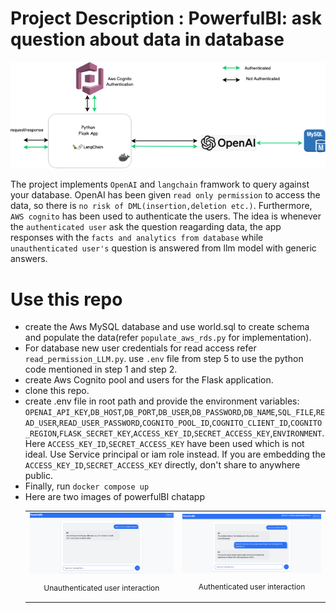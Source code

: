 
# Project Description : PowerfulBI: ask question about data in database

<img src="images/powerfulBI.png" alt="Alt text" width="600"/>

The project implements `OpenAI` and `langchain` framwork to query against your database. OpenAI has been given `read only permission` to access the data, so there is `no risk of DML(insertion,deletion etc.)`. Furthermore, `AWS cognito` has been used to authenticate the users. The idea is whenever the `authenticated user` ask the question reagarding data, the app responses with the `facts and analytics from database` while `unauthenticated user's` question is answered from llm model with generic answers.

# Use this repo
* create the Aws MySQL database and use world.sql to create schema and populate the data(refer `populate_aws_rds.py` for implementation).
* For database new user credentials for read access refer `read_permission_LLM.py`. use `.env` file from step 5 to use the python code mentioned in step 1 and step 2.
* create Aws Cognito pool and users for the Flask application.
* clone this repo.
* create .env file in root path and provide the environment variables: `OPENAI_API_KEY`,`DB_HOST`,`DB_PORT`,`DB_USER`,`DB_PASSWORD`,`DB_NAME`,`SQL_FILE`,`READ_USER`,`READ_USER_PASSWORD`,`COGNITO_POOL_ID`,`COGNITO_CLIENT_ID`,`COGNITO_REGION`,`FLASK_SECRET_KEY`,`ACCESS_KEY_ID`,`SECRET_ACCESS_KEY`,`ENVIRONMENT`. Here `ACCESS_KEY_ID`,`SECRET_ACCESS_KEY` have been used which is not ideal. Use Service principal or iam role instead. If you are embedding the `ACCESS_KEY_ID`,`SECRET_ACCESS_KEY` directly, don't share to anywhere public.
* Finally, run ```docker compose up```
* Here are two images of powerfulBI chatapp
  <table>
  <tr>
    <td align="center">
      <img src="images/1.png" alt="Image 1" width="400px" />
      <p style="font-size: 12px;">Unauthenticated user interaction</p>
    </td>
    <td align="center">
      <img src="images/2.png" alt="Image 2" width="400px" />
      <p style="font-size: 12px;">Authenticated user interaction</p>
    </td>
  </tr>
</table>
